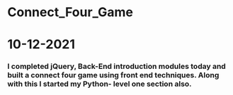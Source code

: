 # Connect_Four_Game

<h1> 10-12-2021 </h1>

<h3> I completed jQuery, Back-End introduction modules today and built a connect four game using front end techniques. Along with this I started my Python- level one section also.</h3>
